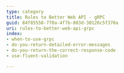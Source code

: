 ```yaml
---
type: category
title: Rules to Better Web API - gRPC
guid: 84f85558-770a-4f7b-883d-30126c5f370a
uri: rules-to-better-web-api-grpc
index:
- when-to-use-grpc
- do-you-return-detailed-error-messages
- do-you-return-the-correct-response-code
- use-fluent-validation

---
```

<p>​​<br></p>


